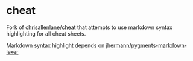 cheat
=====
Fork of [chrisallenlane/cheat](https://github.com/chrisallenlane/cheat) that
attempts to use markdown syntax highlighting for all cheat sheets.

Markdown syntax highlight depends on
[jhermann/pygments-markdown-lexer](https://github.com/jhermann/pygments-markdown-lexer)

